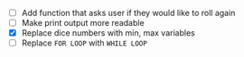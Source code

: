 - [ ] Add function that asks user if they would like to roll again
- [ ] Make print output more readable
- [x] Replace dice numbers with min, max variables
- [ ] Replace ```FOR LOOP``` with ```WHILE LOOP```
